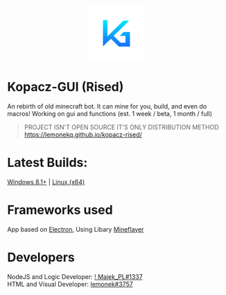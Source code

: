 <p align="center">
  <img width="128" alt="kopacz-gui-128" src="logo-128.png">
</p>

# Kopacz-GUI (Rised)
An rebirth of old minecraft bot. It can mine for you, build, and even do macros! Working on gui and functions (est. 1 week / beta, 1 month / full)  
> PROJECT ISN'T OPEN SOURCE IT'S ONLY DISTRIBUTION METHOD
https://lemonekq.github.io/kopacz-rised/
# Latest Builds:
[Windows 8.1+](https://github.com/lemoneqk/kopacz-rised/releases/latest/) | [Linux (x64)](https://github.com/lemonekq/kopacz-rised/releases/latest/)
# Frameworks used
App based on [Electron](https://github.com/electron/electron), Using Libary [Mineflayer](https://github.com/PrismarineJS/mineflayer)  
# Developers
NodeJS and Logic Developer: [! Majek_PL#1337](https://github.com/MajekPL0770)  
HTML and Visual Developer: [lemonek#3757](https://github.com/lemonekq)  
